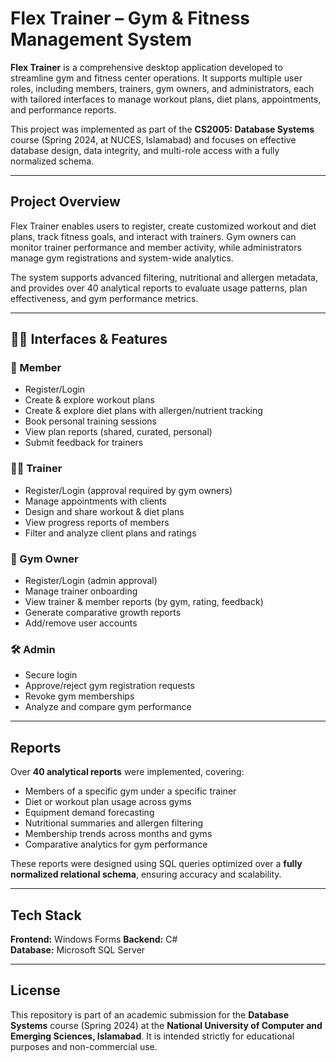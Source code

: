 # Flex Trainer – Gym & Fitness Management System

**Flex Trainer** is a comprehensive desktop application developed to streamline gym and fitness center operations. It supports multiple user roles, including members, trainers, gym owners, and administrators, each with tailored interfaces to manage workout plans, diet plans, appointments, and performance reports.

This project was implemented as part of the **CS2005: Database Systems** course (Spring 2024, at NUCES, Islamabad) and focuses on effective database design, data integrity, and multi-role access with a fully normalized schema.

---

## Project Overview

Flex Trainer enables users to register, create customized workout and diet plans, track fitness goals, and interact with trainers. Gym owners can monitor trainer performance and member activity, while administrators manage gym registrations and system-wide analytics.

The system supports advanced filtering, nutritional and allergen metadata, and provides over 40 analytical reports to evaluate usage patterns, plan effectiveness, and gym performance metrics.

---

## 🧑‍💻 Interfaces & Features

### 👤 Member
- Register/Login
- Create & explore workout plans
- Create & explore diet plans with allergen/nutrient tracking
- Book personal training sessions
- View plan reports (shared, curated, personal)
- Submit feedback for trainers

### 🧑‍🏫 Trainer
- Register/Login (approval required by gym owners)
- Manage appointments with clients
- Design and share workout & diet plans
- View progress reports of members
- Filter and analyze client plans and ratings

### 🏢 Gym Owner
- Register/Login (admin approval)
- Manage trainer onboarding
- View trainer & member reports (by gym, rating, feedback)
- Generate comparative growth reports
- Add/remove user accounts

### 🛠️ Admin
- Secure login
- Approve/reject gym registration requests
- Revoke gym memberships
- Analyze and compare gym performance

---

## Reports

Over **40 analytical reports** were implemented, covering:

- Members of a specific gym under a specific trainer
- Diet or workout plan usage across gyms
- Equipment demand forecasting
- Nutritional summaries and allergen filtering
- Membership trends across months and gyms
- Comparative analytics for gym performance

These reports were designed using SQL queries optimized over a **fully normalized relational schema**, ensuring accuracy and scalability.

---

## Tech Stack

**Frontend:** Windows Forms 
**Backend:** C#  
**Database:** Microsoft SQL Server

---

## License

This repository is part of an academic submission for the **Database Systems** course (Spring 2024) at the **National University of Computer and Emerging Sciences, Islamabad**. It is intended strictly for educational purposes and non-commercial use.
